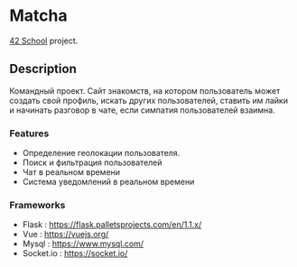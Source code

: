# Matcha
[42 School](https://www.42.fr/) project.<br/>

## Description
Командный проект.
Сайт знакомств, на котором пользователь может создать свой профиль, искать других пользователей, ставить им лайки и начинать разговор в чате, если симпатия пользователей взаимна.


### Features

- Определение геолокации пользователя.
- Поиск и фильтрация пользователей
- Чат в реальном времени
- Система уведомлений в реальном времени

### Frameworks

- Flask : https://flask.palletsprojects.com/en/1.1.x/
- Vue : https://vuejs.org/
- Mysql : https://www.mysql.com/
- Socket.io : https://socket.io/
